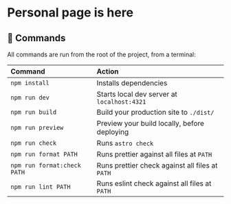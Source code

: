 # Personal page is here

## 🧞 Commands

All commands are run from the root of the project, from a terminal:

| Command                     | Action                                          |
| :-------------------------- | :---------------------------------------------- |
| `npm install`               | Installs dependencies                           |
| `npm run dev`               | Starts local dev server at `localhost:4321`     |
| `npm run build`             | Build your production site to `./dist/`         |
| `npm run preview`           | Preview your build locally, before deploying    |
| `npm run check`             | Runs `astro check`                              |
| `npm run format PATH`       | Runs prettier against all files at `PATH`       |
| `npm run format:check PATH` | Runs prettier check against all files at `PATH` |
| `npm run lint PATH`         | Runs eslint check against all files at `PATH`   |

